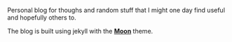 Personal blog for thoughs and random stuff that I might one day find useful and hopefully others to.

The blog is built using jekyll with the **[Moon](https://taylantatli.github.io/Moon)** theme.
